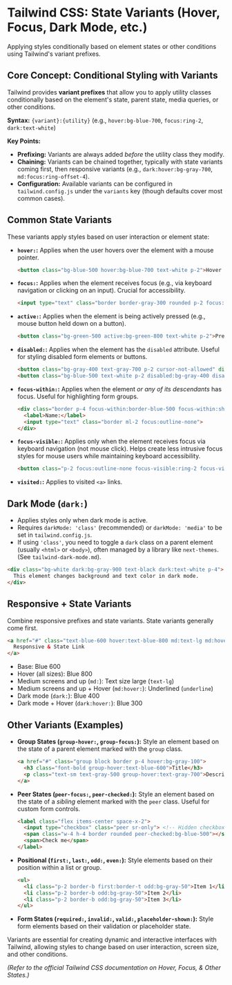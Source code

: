 # Tailwind CSS: State Variants (Hover, Focus, Dark Mode, etc.)

Applying styles conditionally based on element states or other conditions using Tailwind's variant prefixes.

## Core Concept: Conditional Styling with Variants

Tailwind provides **variant prefixes** that allow you to apply utility classes conditionally based on the element's state, parent state, media queries, or other conditions.

**Syntax:** `{variant}:{utility}` (e.g., `hover:bg-blue-700`, `focus:ring-2`, `dark:text-white`)

**Key Points:**

*   **Prefixing:** Variants are always added *before* the utility class they modify.
*   **Chaining:** Variants can be chained together, typically with state variants coming first, then responsive variants (e.g., `dark:hover:bg-gray-700`, `md:focus:ring-offset-4`).
*   **Configuration:** Available variants can be configured in `tailwind.config.js` under the `variants` key (though defaults cover most common cases).

## Common State Variants

These variants apply styles based on user interaction or element state:

*   **`hover:`:** Applies when the user hovers over the element with a mouse pointer.
    ```html
    <button class="bg-blue-500 hover:bg-blue-700 text-white p-2">Hover Me</button>
    ```
*   **`focus:`:** Applies when the element receives focus (e.g., via keyboard navigation or clicking on an input). Crucial for accessibility.
    ```html
    <input type="text" class="border border-gray-300 rounded p-2 focus:border-blue-500 focus:ring-2 focus:ring-blue-200 focus:outline-none">
    ```
*   **`active:`:** Applies when the element is being actively pressed (e.g., mouse button held down on a button).
    ```html
    <button class="bg-green-500 active:bg-green-800 text-white p-2">Press Me</button>
    ```
*   **`disabled:`:** Applies when the element has the `disabled` attribute. Useful for styling disabled form elements or buttons.
    ```html
    <button class="bg-gray-400 text-gray-700 p-2 cursor-not-allowed" disabled>Disabled</button>
    <button class="bg-blue-500 text-white p-2 disabled:bg-gray-400 disabled:cursor-not-allowed">Maybe Disabled</button>
    ```
*   **`focus-within:`:** Applies when the element *or any of its descendants* has focus. Useful for highlighting form groups.
    ```html
    <div class="border p-4 focus-within:border-blue-500 focus-within:shadow-md">
      <label>Name:</label>
      <input type="text" class="border ml-2 focus:outline-none">
    </div>
    ```
*   **`focus-visible:`:** Applies only when the element receives focus via keyboard navigation (not mouse click). Helps create less intrusive focus styles for mouse users while maintaining keyboard accessibility.
    ```html
    <button class="p-2 focus:outline-none focus-visible:ring-2 focus-visible:ring-offset-2 focus-visible:ring-blue-400">Focus Visible</button>
    ```
*   **`visited:`:** Applies to visited `<a>` links.

## Dark Mode (`dark:`)

*   Applies styles only when dark mode is active.
*   Requires `darkMode: 'class'` (recommended) or `darkMode: 'media'` to be set in `tailwind.config.js`.
*   If using `'class'`, you need to toggle a `dark` class on a parent element (usually `<html>` or `<body>`), often managed by a library like `next-themes`. (See `tailwind-dark-mode.md`).

```html
<div class="bg-white dark:bg-gray-900 text-black dark:text-white p-4">
  This element changes background and text color in dark mode.
</div>
```

## Responsive + State Variants

Combine responsive prefixes and state variants. State variants generally come first.

```html
<a href="#" class="text-blue-600 hover:text-blue-800 md:text-lg md:hover:underline dark:text-blue-400 dark:hover:text-blue-300">
  Responsive & State Link
</a>
```
*   Base: Blue 600
*   Hover (all sizes): Blue 800
*   Medium screens and up (`md:`): Text size large (`text-lg`)
*   Medium screens and up + Hover (`md:hover:`): Underlined (`underline`)
*   Dark mode (`dark:`): Blue 400
*   Dark mode + Hover (`dark:hover:`): Blue 300

## Other Variants (Examples)

*   **Group States (`group-hover:`, `group-focus:`):** Style an element based on the state of a parent element marked with the `group` class.
    ```html
    <a href="#" class="group block border p-4 hover:bg-gray-100">
      <h3 class="font-bold group-hover:text-blue-600">Title</h3>
      <p class="text-sm text-gray-500 group-hover:text-gray-700">Description</p>
    </a>
    ```
*   **Peer States (`peer-focus:`, `peer-checked:`):** Style an element based on the state of a *sibling* element marked with the `peer` class. Useful for custom form controls.
    ```html
    <label class="flex items-center space-x-2">
      <input type="checkbox" class="peer sr-only"> <!-- Hidden checkbox is the peer -->
      <span class="w-4 h-4 border rounded peer-checked:bg-blue-500"></span> <!-- Custom box styled by peer state -->
      <span>Check me</span>
    </label>
    ```
*   **Positional (`first:`, `last:`, `odd:`, `even:`):** Style elements based on their position within a list or group.
    ```html
    <ul>
      <li class="p-2 border-b first:border-t odd:bg-gray-50">Item 1</li>
      <li class="p-2 border-b odd:bg-gray-50">Item 2</li>
      <li class="p-2 border-b odd:bg-gray-50">Item 3</li>
    </ul>
    ```
*   **Form States (`required:`, `invalid:`, `valid:`, `placeholder-shown:`):** Style form elements based on their validation or placeholder state.

Variants are essential for creating dynamic and interactive interfaces with Tailwind, allowing styles to change based on user interaction, screen size, and other conditions.

*(Refer to the official Tailwind CSS documentation on Hover, Focus, & Other States.)*